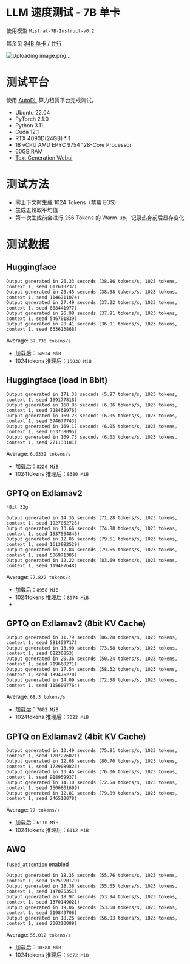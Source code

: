# LLM 速度测试 - 7B 单卡

使用模型 `Mistral-7B-Instruct-v0.2`

其余见 [34B 单卡](34.md) / [并行](gpus.md)

![Uploading image.png…]()


# 测试平台

使用 [AutoDL](www.autodl.com) 算力租赁平台完成测试。

- Ubuntu 22.04
- PyTorch 2.1.0
- Python 3.11
- Cuda  12.1
- RTX 4090D(24GB) * 1
- 18 vCPU AMD EPYC 9754 128-Core Processor
- 60GB RAM
- [Text Generation Webui](https://github.com/oobabooga/text-generation-webui)

# 测试方法

- 零上下文时生成 1024 Tokens（禁用 EOS）
- 生成五轮取平均值
- 第一次生成前会进行 256 Tokens 的 Warm-up，记录热身前后显存变化

# 测试数据
## Huggingface

```
Output generated in 26.33 seconds (38.86 tokens/s, 1023 tokens, context 1, seed 617610237)
Output generated in 26.45 seconds (38.68 tokens/s, 1023 tokens, context 1, seed 1146711074)
Output generated in 27.49 seconds (37.22 tokens/s, 1023 tokens, context 1, seed 808441977)
Output generated in 26.98 seconds (37.91 tokens/s, 1023 tokens, context 1, seed 546701839)
Output generated in 28.41 seconds (36.01 tokens/s, 1023 tokens, context 1, seed 633613868)
```

Average: `37.736 tokens/s`

- 加载后：`14934 MiB`
- 1024tokens 推理后：`15030 MiB`

## Huggingface (load in 8bit)

```
Output generated in 171.38 seconds (5.97 tokens/s, 1023 tokens, context 1, seed 169177818)
Output generated in 168.86 seconds (6.06 tokens/s, 1023 tokens, context 1, seed 728468976)
Output generated in 169.23 seconds (6.05 tokens/s, 1023 tokens, context 1, seed 574677743)
Output generated in 169.17 seconds (6.05 tokens/s, 1023 tokens, context 1, seed 663738095)
Output generated in 169.73 seconds (6.03 tokens/s, 1023 tokens, context 1, seed 271133181)
```

Average: `6.0332 tokens/s`

- 加载后：`8226 MiB`
- 1024tokens 推理后：`8380 MiB`

## GPTQ on Exllamav2

`4Bit 32g`

```
Output generated in 14.35 seconds (71.28 tokens/s, 1023 tokens, context 1, seed 1927052726)
Output generated in 13.66 seconds (74.88 tokens/s, 1023 tokens, context 1, seed 1537564846)
Output generated in 12.85 seconds (79.61 tokens/s, 1023 tokens, context 1, seed 1613982529)
Output generated in 12.84 seconds (79.65 tokens/s, 1023 tokens, context 1, seed 506971385)
Output generated in 12.22 seconds (83.69 tokens/s, 1023 tokens, context 1, seed 119487648)
```

Average: `77.822 tokens/s`

- 加载后：`8958 MiB`
- 1024tokens 推理后：`8974 MiB`
- 
## GPTQ on Exllamav2 (8bit KV Cache)

```
Output generated in 11.79 seconds (86.78 tokens/s, 1023 tokens, context 1, seed 581459717)
Output generated in 13.90 seconds (73.58 tokens/s, 1023 tokens, context 1, seed 62230853)
Output generated in 20.36 seconds (50.24 tokens/s, 1023 tokens, context 1, seed 719660271)
Output generated in 17.54 seconds (58.32 tokens/s, 1023 tokens, context 1, seed 139476270)
Output generated in 14.09 seconds (72.58 tokens/s, 1023 tokens, context 1, seed 1156097764)
```

Average: `68.3 tokens/s`

- 加载后：`7002 MiB`
- 1024tokens 推理后：`7022 MiB`

## GPTQ on Exllamav2 (4bit KV Cache)

```
Output generated in 13.49 seconds (75.81 tokens/s, 1023 tokens, context 1, seed 1207276021)
Output generated in 12.68 seconds (80.70 tokens/s, 1023 tokens, context 1, seed 1729089823)
Output generated in 13.45 seconds (76.06 tokens/s, 1023 tokens, context 1, seed 918959937)
Output generated in 14.10 seconds (72.54 tokens/s, 1023 tokens, context 1, seed 1506801699)
Output generated in 12.81 seconds (79.89 tokens/s, 1023 tokens, context 1, seed 246510078)
```

Average: `77 tokens/s`

- 加载后：`6110 MiB`
- 1024tokens 推理后：`6112 MiB`

## AWQ

`fused_attention` enabled

```
Output generated in 18.35 seconds (55.76 tokens/s, 1023 tokens, context 1, seed 1625920179)
Output generated in 18.38 seconds (55.65 tokens/s, 1023 tokens, context 1, seed 147075351)
Output generated in 18.97 seconds (53.94 tokens/s, 1023 tokens, context 1, seed 1370149021)
Output generated in 19.06 seconds (53.68 tokens/s, 1023 tokens, context 1, seed 319849706)
Output generated in 18.26 seconds (56.03 tokens/s, 1023 tokens, context 1, seed 200310089)
```

Average: `55.012 tokens/s`

- 加载后：`10388 MiB`
- 1024tokens 推理后：`9672 MiB`
